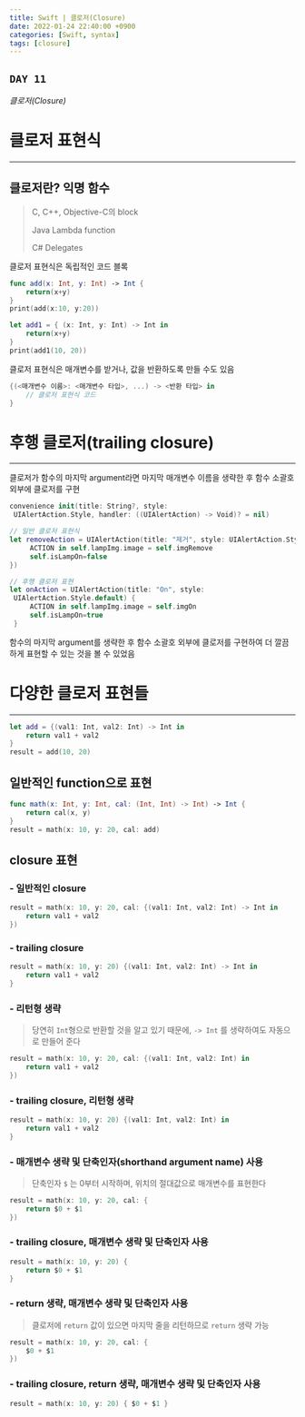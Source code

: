 ```yaml
---
title: Swift | 클로저(Closure)
date: 2022-01-24 22:40:00 +0900
categories: [Swift, syntax]
tags: [closure]
---
```


## `DAY 11`

*클로저(Closure)*

# 클로저 표현식
---

## 클로저란? **익명 함수**

> C, C++, Objective-C의 block
> 
> Java Lambda function
> 
> C# Delegates

클로저 표현식은 독립적인 코드 블록

```swift
func add(x: Int, y: Int) -> Int {
    return(x+y)
}
print(add(x:10, y:20))

let add1 = { (x: Int, y: Int) -> Int in
    return(x+y)
}
print(add1(10, 20))
```

클로저 표현식은 매개변수를 받거나, 값을 반환하도록 만들 수도 있음

```swift
{(<매개변수 이름>: <매개변수 타입>, ...) -> <반환 타입> in
    // 클로저 표현식 코드
}
```

# 후행 클로저(trailing closure)
---

클로저가 함수의 마지막 argument라면 마지막 매개변수 이름을 생략한 후 함수 소괄호 외부에 클로저를 구현

```swift
convenience init(title: String?, style:
 UIAlertAction.Style, handler: ((UIAlertAction) -> Void)? = nil)

// 일반 클로저 표현식
let removeAction = UIAlertAction(title: "제거", style: UIAlertAction.Style.destructive, handler:  {
     ACTION in self.lampImg.image = self.imgRemove
     self.isLampOn=false
})

// 후행 클로저 표현
let onAction = UIAlertAction(title: "On", style:
 UIAlertAction.Style.default) {
     ACTION in self.lampImg.image = self.imgOn
     self.isLampOn=true
 }
```

함수의 마지막 argument를 생략한 후 함수 소괄호 외부에 클로저를 구현하여 더 깔끔하게 표현할 수 있는 것을 볼 수 있었음

# 다양한 클로저 표현들
---

```swift
let add = {(val1: Int, val2: Int) -> Int in
    return val1 + val2
}
result = add(10, 20)
```

## **일반적인 function으로 표현**

```swift
func math(x: Int, y: Int, cal: (Int, Int) -> Int) -> Int {
    return cal(x, y)
}
result = math(x: 10, y: 20, cal: add)
```

## **closure 표현**

### - 일반적인 closure

```swift
result = math(x: 10, y: 20, cal: {(val1: Int, val2: Int) -> Int in
    return val1 + val2
})
```

### - trailing closure

```swift
result = math(x: 10, y: 20) {(val1: Int, val2: Int) -> Int in
    return val1 + val2
}
```

### - 리턴형 생략

> 당연히 `Int`형으로 반환할 것을 알고 있기 때문에, `-> Int` 를 생략하여도 자동으로 만들어 준다

```swift
result = math(x: 10, y: 20, cal: {(val1: Int, val2: Int) in
    return val1 + val2
})
```

### - trailing closure, 리턴형 생략

```swift
result = math(x: 10, y: 20) {(val1: Int, val2: Int) in
    return val1 + val2
}
```

### - 매개변수 생략 및 단축인자(shorthand argument name) 사용

> 단축인자 `$` 는 0부터 시작하며, 위치의 절대값으로 매개변수를 표현한다

```swift
result = math(x: 10, y: 20, cal: {
    return $0 + $1
})
```


### - trailing closure, 매개변수 생략 및 단축인자 사용

```swift
result = math(x: 10, y: 20) {
    return $0 + $1
}
```

### - return 생략, 매개변수 생략 및 단축인자 사용

> 클로저에 `return` 값이 있으면 마지막 줄을 리턴하므로 `return` 생략 가능

```swift
result = math(x: 10, y: 20, cal: {
    $0 + $1
})
```

### - trailing closure, return 생략, 매개변수 생략 및 단축인자 사용

```swift
result = math(x: 10, y: 20) { $0 + $1 }
```